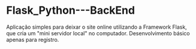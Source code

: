 # Flask_Python---BackEnd

Aplicação simples para deixar o site online utilizando a Framework Flask, que cria um "mini servidor local" no computador.
Desenvolvimento básico apenas para registro.
